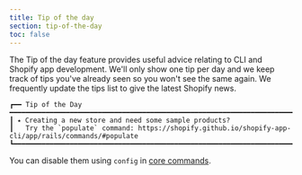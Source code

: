 ```yaml
---
title: Tip of the day
section: tip-of-the-day
toc: false
---
```

The Tip of the day feature provides useful advice relating to CLI and Shopify app development. We'll only show one tip per day and we keep track of tips you've already seen so you won't see the same again. We frequently update the tips list to give the latest Shopify news.

```console
┏━━ Tip of the Day ━━━━━━━━━━━━━━━━━━━━━━━━━━━━━━━━━━━━━━━━━━━━━━━━━━━━━━━━━━━━━━━━━━━━━━━━━━━━━━━━━━━━━
┃ ⭑ Creating a new store and need some sample products? 
┃   Try the `populate` command: https://shopify.github.io/shopify-app-cli/app/rails/commands/#populate
┗━━━━━━━━━━━━━━━━━━━━━━━━━━━━━━━━━━━━━━━━━━━━━━━━━━━━━━━━━━━━━━━━━━━━━━━━━━━━━━━━━━━━━━━━━━━━━━━━━━━━━━━
```

You can disable them using `config` in [core commands](https://shopify.github.io/shopify-app-cli/core/#tipoftheday).

